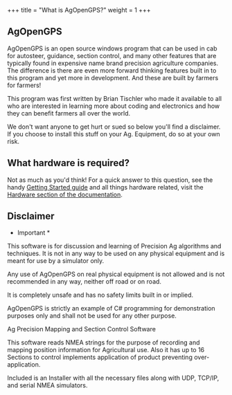 +++
title = "What is AgOpenGPS?"
weight = 1
+++

## AgOpenGPS

AgOpenGPS is an open source windows program that can be used in cab for
autosteer, guidance, section control, and many other features that are typically
found in expensive name brand precision agriculture companies. The difference is
there are even more forward thinking features built in to this program and yet
more in development. And these are built by farmers for farmers!

This program was first written by Brian Tischler who made it available to all
who are interested in learning more about coding and electronics and how they
can benefit farmers all over the world.

We don't want anyone to get hurt or sued so below you'll find a disclaimer. If
you choose to install this stuff on your Ag. Equipment, do so at your own risk.

## What hardware is required?

Not as much as you'd think! For a quick answer to this question, see the handy
[Getting Started guide](/getting-started) and all things hardware related, visit
the [Hardware section of the documentation](/hardware).

## Disclaimer

- Important \*

This software is for discussion and learning of Precision Ag algorithms and
techniques. It is not in any way to be used on any physical equipment and is
meant for use by a simulator only.

Any use of AgOpenGPS on real physical equipment is not allowed and is not
recommended in any way, neither off road or on road.

It is completely unsafe and has no safety limits built in or implied.

AgOpenGPS is strictly an example of C# programming for demonstration purposes
only and shall not be used for any other purpose.

Ag Precision Mapping and Section Control Software

This software reads NMEA strings for the purpose of recording and mapping
position information for Agricultural use. Also it has up to 16 Sections to
control implements application of product preventing over-application.

Included is an Installer with all the necessary files along with UDP, TCP/IP,
and serial NMEA simulators.
